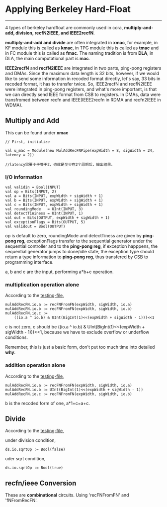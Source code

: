 
# Applying Berkeley Hard-Float 

---

4 types of berkeley hardfloat are commonly used in cora, **multiply-and-add, division, recfN2IEEE, and IEEE2recfN**.

**multiply-and-add and divide** are often integrated in **xmac**, for example, in KF module this is called as **kmac**, in TPG module this is called as **tmac** and in FC module this is called as **fmac**. The naming tradition is from **DLA**, in DLA, the main computational part is **mac**.

**IEEE2recfN** and **recfN2IEEE** are integrated in two parts, ping-pong registers and DMAs. Since the maximum data length is 32 bits, however, if we would like to send some information in recoded format directly, let's say, 33 bits in recoded format, it has to transfer twice. So, IEEE2recfN and recfN2IEEE were integrated in ping-pong registers, and what's more important, is that we can directly send IEEE format from CSB to registers. In DMAs, data were transfromed between recfn and IEEE(IEEE2recfn in RDMA and recfn2IEEE in WDMA).


## Multiply and Add

This can be found under **xmac**

```
// First, initialize

val u_mac = Module(new MulAddRecFNPipe(expWidth = 8, sigWidth = 24, latency = 2))

//latency需要小于等于2，也就是至少在2个周期后，输出结果。

```

### I/O information

```
val validin = Bool(INPUT)
val op = Bits(INPUT, 2)
val a = Bits(INPUT, expWidth + sigWidth + 1)
val b = Bits(INPUT, expWidth + sigWidth + 1)
val c = Bits(INPUT, expWidth + sigWidth + 1)
val roundingMode   = UInt(INPUT, 3)
val detectTininess = UInt(INPUT, 1)
val out = Bits(OUTPUT, expWidth + sigWidth + 1)
val exceptionFlags = Bits(OUTPUT, 5)
val validout = Bool(OUTPUT)

```

op is default to zero, roundingMode and detectTiness are given by **ping-pong reg**, exceptionFlags transfer to the sequential generator under the sequential controller and to the **ping-pong reg**, if exception happpens, the sequential generator jumps to done/idle state, the exception type should return a type information to **ping-pong reg**, thus transfered by CSB to programming interface.

a, b and c are the input, performing a*b+c operation.


### multiplication operation alone

According to the [testing-file](https://github.com/ucb-bar/berkeley-hardfloat/blob/2f9cdc3b0e701b644b2ebb860ef2485b05b7d605/src/main/scala/ValExec_MulAddRecFN.scala), 

```
mulAddRecFN.io.a := recFNFromFN(expWidth, sigWidth, io.a)
mulAddRecFN.io.b := recFNFromFN(expWidth, sigWidth, io.b)
mulAddRecFN.io.c :=
    ((io.a ^ io.b) & UInt(BigInt(1)<<(expWidth + sigWidth - 1)))<<1
```

c is not zero, c should be ((io.a ^ io.b) & UInt(BigInt(1)<<(expWidth + sigWidth - 1)))<<1, because we have to exclude overflow or underflow conditions.

Remember, this is just a basic form, don't put too much time into detailed **why**.


### addition operation alone

According to the [testing-file](https://github.com/ucb-bar/berkeley-hardfloat/blob/2f9cdc3b0e701b644b2ebb860ef2485b05b7d605/src/main/scala/ValExec_MulAddRecFN.scala), 

```
mulAddRecFN.io.a := recFNFromFN(expWidth, sigWidth, io.a)
mulAddRecFN.io.b := UInt(BigInt(1)<<(expWidth + sigWidth - 1))
mulAddRecFN.io.c := recFNFromFN(expWidth, sigWidth, io.b)

```

b is the recoded form of one, a*1+c=a+c.


## Divide

According to the [testing-file](https://github.com/ucb-bar/berkeley-hardfloat/blob/2f9cdc3b0e701b644b2ebb860ef2485b05b7d605/src/main/scala/ValExec_DivSqrtRecFN_small.scala), 

under division condition, 

```
ds.io.sqrtOp := Bool(false)
```

uder sqrt condition,

```
ds.io.sqrtOp := Bool(true)
```


## recfn/ieee Conversion

These are **combinational** circuits. Using 'recFNFromFN' and 'fNFromRecFN'.


























